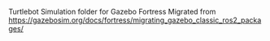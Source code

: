 Turtlebot Simulation folder for Gazebo Fortress Migrated from https://gazebosim.org/docs/fortress/migrating_gazebo_classic_ros2_packages/
